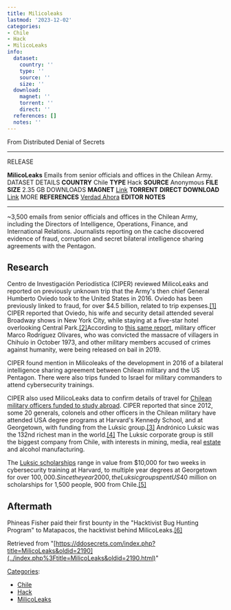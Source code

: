 ```yaml
---
title: Milicoleaks
lastmod: '2023-12-02'
categories:
- Chile
- Hack
- MilicoLeaks
info:
  dataset:
    country: ''
    type: ''
    source: ''
    size: ''
  download:
    magnet: ''
    torrent: ''
    direct: ''
  references: []
  notes: ''
---
```




From Distributed Denial of Secrets

---
RELEASE

**MilicoLeaks**
Emails from senior officials and offices in the Chilean Army.
DATASET DETAILS
**COUNTRY** Chile
**TYPE** Hack
**SOURCE** Anonymous
**FILE SIZE** 2.35 GB
DOWNLOADS
**MAGNET** [Link](magnet:?xt=urn:btih:a5f4435322d88d35e82518e2f1534589f33b2dd6&dn=MilicoLeaks&tr=udp://public.popcorn-tracker.org:6969/announce&tr=http://104.28.1.30:8080/announce&tr=http://104.28.16.69/announce&tr=http://107.150.14.110:6969/announce&tr=http://109.121.134.121:1337/announce&tr=http://114.55.113.60:6969/announce&tr=http://125.227.35.196:6969/announce&tr=http://128.199.70.66:5944/announce&tr=http://157.7.202.64:8080/announce&tr=http://158.69.146.212:7777/announce&tr=http://173.254.204.71:1096/announce&tr=http://178.175.143.27/announce&tr=http://178.33.73.26:2710/announce&tr=http://182.176.139.129:6969/announce&tr=http://185.5.97.139:8089/announce&tr=http://188.165.253.109:1337/announce&tr=http://194.106.216.222/announce&tr=http://195.123.209.37:1337/announce&tr=http://210.244.71.25:6969/announce&tr=http://210.244.71.26:6969/announce&tr=http://213.159.215.198:6970/announce&tr=http://213.163.67.56:1337/announce&tr=http://37.19.5.139:6969/announce&tr=http://37.19.5.155:6881/announce&tr=http://46.4.109.148:6969/announce&tr=http://5.79.249.77:6969/announce&tr=http://5.79.83.193:2710/announce&tr=http://51.254.244.161:6969/announce&tr=http://59.36.96.77:6969/announce&tr=http://74.82.52.209:6969/announce&tr=http://80.246.243.18:6969/announce&tr=http://81.200.2.231/announce&tr=http://85.17.19.180/announce&tr=http://87.248.186.252:8080/announce&tr=http://87.253.152.137/announce&tr=http://91.216.110.47/announce&tr=http://91.217.91.21:3218/announce&tr=http://91.218.230.81:6969/announce&tr=http://93.92.64.5/announce&tr=http://atrack.pow7.com/announce&tr=http://bt.henbt.com:2710/announce&tr=http://bt.pusacg.org:8080/announce&tr=http://bt2.careland.com.cn:6969/announce&tr=http://explodie.org:6969/announce&tr=http://mgtracker.org:2710/announce&tr=http://mgtracker.org:6969/announce&tr=http://open.acgtracker.com:1096/announce&tr=http://open.lolicon.eu:7777/announce&tr=http://open.touki.ru/announce.php&tr=http://p4p.arenabg.ch:1337/announce&tr=http://p4p.arenabg.com:1337/announce&tr=http://pow7.com:80/announce&tr=http://retracker.gorcomnet.ru/announce&tr=http://retracker.krs-ix.ru/announce&tr=http://retracker.krs-ix.ru:80/announce&tr=http://secure.pow7.com/announce&tr=http://t1.pow7.com/announce&tr=http://t2.pow7.com/announce&tr=http://thetracker.org:80/announce&tr=http://torrent.gresille.org/announce&tr=http://torrentsmd.com:8080/announce&tr=http://tracker.aletorrenty.pl:2710/announce&tr=http://tracker.baravik.org:6970/announce&tr=http://tracker.bittor.pw:1337/announce&tr=http://tracker.bittorrent.am/announce&tr=http://tracker.calculate.ru:6969/announce&tr=http://tracker.dler.org:6969/announce&tr=http://tracker.dutchtracking.com/announce&tr=http://tracker.dutchtracking.com:80/announce&tr=http://tracker.dutchtracking.nl/announce&tr=http://tracker.dutchtracking.nl:80/announce&tr=http://tracker.edoardocolombo.eu:6969/announce&tr=http://tracker.ex.ua/announce&tr=http://tracker.ex.ua:80/announce&tr=http://tracker.filetracker.pl:8089/announce&tr=http://tracker.flashtorrents.org:6969/announce&tr=http://tracker.grepler.com:6969/announce&tr=http://tracker.internetwarriors.net:1337/announce&tr=http://tracker.kicks-ass.net/announce&tr=http://tracker.kicks-ass.net:80/announce&tr=http://tracker.kuroy.me:5944/announce&tr=http://tracker.mg64.net:6881/announce&tr=http://tracker.opentrackr.org:1337/announce&tr=http://tracker.skyts.net:6969/announce&tr=http://tracker.tfile.me/announce&tr=http://tracker.tiny-vps.com:6969/announce&tr=http://tracker.tvunderground.org.ru:3218/announce&tr=http://tracker.yoshi210.com:6969/announce&tr=http://tracker1.wasabii.com.tw:6969/announce&tr=http://tracker2.itzmx.com:6961/announce&tr=http://tracker2.wasabii.com.tw:6969/announce&tr=http://www.wareztorrent.com/announce&tr=http://www.wareztorrent.com:80/announce&tr=https://104.28.17.69/announce&tr=https://www.wareztorrent.com/announce&tr=udp://107.150.14.110:6969/announce&tr=udp://109.121.134.121:1337/announce&tr=udp://114.55.113.60:6969/announce&tr=udp://128.199.70.66:5944/announce&tr=udp://151.80.120.114:2710/announce&tr=udp://168.235.67.63:6969/announce&tr=udp://178.33.73.26:2710/announce&tr=udp://182.176.139.129:6969/announce&tr=udp://185.5.97.139:8089/announce&tr=udp://185.86.149.205:1337/announce&tr=udp://188.165.253.109:1337/announce&tr=udp://191.101.229.236:1337/announce&tr=udp://194.106.216.222:80/announce&tr=udp://195.123.209.37:1337/announce&tr=udp://195.123.209.40:80/announce&tr=udp://208.67.16.113:8000/announce&tr=udp://213.163.67.56:1337/announce&tr=udp://37.19.5.155:2710/announce&tr=udp://46.4.109.148:6969/announce&tr=udp://5.79.249.77:6969/announce&tr=udp://5.79.83.193:6969/announce&tr=udp://51.254.244.161:6969/announce&tr=udp://62.138.0.158:6969/announce&tr=udp://62.212.85.66:2710/announce&tr=udp://74.82.52.209:6969/announce&tr=udp://85.17.19.180:80/announce&tr=udp://89.234.156.205:80/announce&tr=udp://9.rarbg.com:2710/announce&tr=udp://9.rarbg.me:2780/announce&tr=udp://9.rarbg.to:2730/announce&tr=udp://91.218.230.81:6969/announce&tr=udp://94.23.183.33:6969/announce&tr=udp://bt.xxx-tracker.com:2710/announce&tr=udp://eddie4.nl:6969/announce&tr=udp://explodie.org:6969/announce&tr=udp://mgtracker.org:2710/announce&tr=udp://open.stealth.si:80/announce&tr=udp://p4p.arenabg.com:1337/announce&tr=udp://shadowshq.eddie4.nl:6969/announce&tr=udp://shadowshq.yi.org:6969/announce&tr=udp://torrent.gresille.org:80/announce&tr=udp://tracker.aletorrenty.pl:2710/announce&tr=udp://tracker.bittor.pw:1337/announce&tr=udp://tracker.coppersurfer.tk:6969/announce&tr=udp://tracker.eddie4.nl:6969/announce&tr=udp://tracker.ex.ua:80/announce&tr=udp://tracker.filetracker.pl:8089/announce&tr=udp://tracker.flashtorrents.org:6969/announce&tr=udp://tracker.grepler.com:6969/announce&tr=udp://tracker.ilibr.org:80/announce&tr=udp://tracker.internetwarriors.net:1337/announce&tr=udp://tracker.kicks-ass.net:80/announce&tr=udp://tracker.kuroy.me:5944/announce&tr=udp://tracker.leechers-paradise.org:6969/announce&tr=udp://tracker.mg64.net:2710/announce&tr=udp://tracker.mg64.net:6969/announce&tr=udp://tracker.opentrackr.org:1337/announce&tr=udp://tracker.piratepublic.com:1337/announce&tr=udp://tracker.sktorrent.net:6969/announce&tr=udp://tracker.skyts.net:6969/announce&tr=udp://tracker.tiny-vps.com:6969/announce&tr=udp://tracker.yoshi210.com:6969/announce&tr=udp://tracker2.indowebster.com:6969/announce&tr=udp://tracker4.piratux.com:6969/announce&tr=udp://zer0day.ch:1337/announce&tr=udp://zer0day.to:1337/announce&ws=https://data.ddosecrets.com/file/)
**TORRENT**
**DIRECT DOWNLOAD** [Link](https://data.ddosecrets.com/MilicoLeaks/)
MORE
**REFERENCES**
[Verdad Ahora](https://verdadahora.cl/milicoleaks-los-contactos-del-ejercito-chileno-con-ex-miembros-de-la-inteligencia-israeli.html)
**EDITOR NOTES**

---

~3,500 emails from senior officials and offices in the Chilean Army,
including the Directors of Intelligence, Operations, Finance, and
International Relations. Journalists reporting on the cache discovered
evidence of fraud, corruption and secret bilateral intelligence sharing
agreements with the Pentagon.

## Research

Centro de Investigación Periodística (CIPER) reviewed MilicoLeaks and
reported on previously unknown trip that the Army's then chief General
Humberto Oviedo took to the United States in 2016. Oviedo has been
previously linked to fraud, for over $4.5 billion, related to trip
expenses.[[1]](https://www.cnnchile.com/pais/ministra-rutherford-procesa-a-general-humberto-oviedo-por-fraude-de-60-millones-destinados-a-viajes-oficiales_20200430/) CIPER reported that Oviedo, his wife and
security detail attended several Broadway shows in New York City, while
staying at a five-star hotel overlooking Central
Park.[[2]](https://www.ciperchile.cl/2019/12/15/hackeo-al-ejercito-viajes-de-oviedo-acuerdo-de-inteligencia-con-ee-uu-y-nexos-con-empresarios/)According to [this same
report](https://www.ciperchile.cl/2019/12/15/hackeo-al-ejercito-viajes-de-oviedo-acuerdo-de-inteligencia-con-ee-uu-y-nexos-con-empresarios/#h2_3), military officer Marco Rodríguez Olivares, who
was convicted the massacre of villagers in Chihuío in October 1973, and
other military members accused of crimes against humanity, were being
released on bail in 2019.

CIPER found mention in Milicoleaks of the development in 2016 of a
bilateral intelligence sharing agreement between Chilean military and
the US Pentagon. There were also trips funded to Israel for military
commanders to attend cybersecurity trainings.

CIPER also used MilicoLeaks data to confirm details of travel for
[Chilean military officers funded to study
abroad](https://www.ciperchile.cl/2020/02/06/la-beca-luksic-que-financia-estudios-de-oficiales-del-ejercito-en-harvard-y-georgetown/). CIPER reported that since 2012, some 20 generals,
colonels and other officers in the Chilean military have attended USA
degree programs at Harvard's Kennedy School, and at Georgetown, with
funding from the Luksic
group.[[3]](https://www.ciperchile.cl/2020/02/06/la-beca-luksic-que-financia-estudios-de-oficiales-del-ejercito-en-harvard-y-georgetown/) Andrónico Luksic was the 132nd richest man
in the
world.[[4]](https://www.forbes.com/static/bill2005/LIR0CJD.html) The Luksic corporate group is still the
biggest company from Chile, with interests in mining, media, real
[estate](https://www.ibtimes.co.uk/who-andronico-luksic-ivanka-trumps-landlord-chilean-mining-tycoon-che-guevara-lookalike-1610936) and alcohol manufacturing.

The [Luksic scholarships](https://www.luksicscholars.org/en/) range in value from $10,000 for two weeks in
cybersecurity training at Harvard, to multiple year degrees at
Georgetown for over $100,000. Since the year 2000, the Luksic group
spent US$40 million on scholarships for 1,500 people, 900 from
Chile.[[5]](https://www.latercera.com/pulso/noticia/familia-luksic-ha-desembolsado-us30-millones-becas-1-200-personas-incluido-ejercito/448241/)

## Aftermath

Phineas Fisher paid their first bounty in the "Hacktivist Bug Hunting
Program" to Matapacos, the hacktivist behind
MilicoLeaks.[[6]](https://www.vice.com/en/article/wxeykb/phineas-fisher-says-they-paid-dollar10000-bounty-to-person-who-hacked-chilean-military)

Retrieved from
"[https://ddosecrets.com/index.php?title=MilicoLeaks&oldid=2190](../index.php%3Ftitle=MilicoLeaks&oldid=2190.html)"

[Categories](./Special:Categories.html "Special:Categories"):

- [Chile](./Category:Chile.html "Category:Chile")
- [Hack](./Category:Hack.html "Category:Hack")
- [MilicoLeaks](./Category:MilicoLeaks.html "Category:MilicoLeaks")
